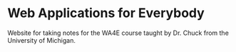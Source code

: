 # Web Applications for Everybody

Website for taking notes for the WA4E course taught by Dr. Chuck from the University of Michigan.
